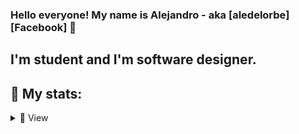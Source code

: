 ### Hello everyone! My name is Alejandro - aka [aledelorbe][Facebook] 👋

## I'm student and I'm software designer.


## 🔎 My stats:
<details>
    <summary>🔎 View </summary>

<br />

    ![GitHub stats](https://github-readme-stats.vercel.app/api?username=aledelorbe&show_icons=true&theme=tokyonight)

    ![Top Langs](https://github-readme-stats.vercel.app/api/top-langs/?username=aledelorbe&show_icons=true&theme=tokyonight)

<br />

</details>